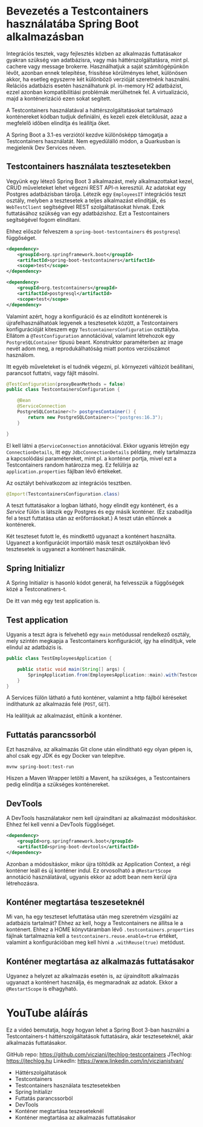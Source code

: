 # Bevezetés a Testcontainers használatába Spring Boot alkalmazásban

Integrációs tesztek, vagy fejlesztés közben az alkalmazás futtatásakor
gyakran szükség van adatbázisra, vagy más háttérszolgáltatásra, mint pl.
cachere vagy message brokerre. Használhatjuk
a saját számítógépünkön lévőt, azonban ennek
telepítése, frissítése körülményes lehet, különösen akkor,
ha esetleg egyszerre két különböző verzióját szeretnénk 
használni. Relációs adatbázis esetén használhatunk
pl. in-memory H2 adatbázist, ezzel azonban
kompatibilitiási problémák merülhetnek fel.
A virtualizáció, majd a konténerizáció ezen sokat segített.

A Testcontainers használatával a háttérszolgáltatásokat tartalmazó konténereket kódban tudjuk definiálni,
és kezeli ezek életciklusát, azaz a megfelelő időben elindítja és leállítja őket.

A Spring Boot a 3.1-es verziótól kezdve különösképp támogatja a Testcontainers használatát.
Nem egyedülálló módon, a Quarkusban is megjelenik Dev Services néven.

## Testcontainers használata tesztesetekben

Vegyünk egy létező Spring Boot 3 alkalmazást, mely alkalmazottakat kezel,
CRUD műveleteket lehet végezni REST API-n keresztül. Az adatokat egy Postgres
adatbázisban tárolja. Létezik egy `EmployeesIT` integrációs
teszt osztály, melyben a tesztesetek a teljes alkalmazást elindítják,
és `WebTestClient` segítségével REST szolgáltatásokat hívnak. Ezek futtatásához szükség van
egy adatbázishoz. Ezt a Testcontainers segítségével fogom elindítani.

Ehhez először felveszem a `spring-boot-testcontainers` és
`postgresql` függőséget.

```xml
<dependency>
    <groupId>org.springframework.boot</groupId>
    <artifactId>spring-boot-testcontainers</artifactId>
    <scope>test</scope>
</dependency>

<dependency>
    <groupId>org.testcontainers</groupId>
    <artifactId>postgresql</artifactId>
    <scope>test</scope>
</dependency>
```

Valamint azért, hogy a konfiguráció és az elindított konténerek is újrafelhasználhatóak legyenek
a tesztesetek között, a Testcontainers konfigurációját kiteszem egy `TestcontainersConfiguration`
osztályba. Ellátom a `@TestConfiguration` annotációval, valamint létrehozok egy `PostgreSQLContainer`
típusú beant. Konstruktor paraméterben az image nevét adom meg, a reprodukálhatóság miatt pontos verziószámot használom.

Itt egyéb műveleteket is el tudnék végezni, pl. környezeti váltózót beállítani, parancsot futtatni, vagy fájlt másolni.

```java
@TestConfiguration(proxyBeanMethods = false)
public class TestcontainersConfiguration {

    @Bean
    @ServiceConnection
    PostgreSQLContainer<?> postgresContainer() {
        return new PostgreSQLContainer<>("postgres:16.3");
    }

}
```

El kell látni a `@ServiceConnection` annotációval. Ekkor ugyanis létrejön egy `ConnectionDetails`, 
itt egy `JdbcConnectionDetails` példány, mely tartalmazza a kapcsolódási paramétereket, mint
pl. a konténer portja, mivel ezt a Testcontainers random határozza meg. Ez felülírja
az `application.properties` fájlban lévő értékeket.

Az osztályt behivatkozom az integrációs tesztben.

```java
@Import(TestcontainersConfiguration.class)
```

A teszt futtatásakor a logban látható, hogy elindít egy konténert, és a _Service_ fülön is látszik egy Postgres és egy másik konténer. 
(Ez szabadítja fel a teszt futtatása után az erőforrásokat.) A teszt után eltűnnek a konténerek.

Két teszteset futott le, és mindkettő ugyanazt a konténert használta. Ugyanezt a konfigurációt importáló másik teszt osztályokban
lévő tesztesetek is ugyanezt a konténert használnák.

## Spring Initializr

A Spring Initializr is hasonló kódot generál, ha felvesszük a függőségek közé a Testconatiners-t.

De itt van még egy test application is.

## Test application

Ugyanis a teszt ágra is felvehető egy `main` metódussal rendelkező osztály, mely szintén megkapja a
Testcontainers konfigurációt, így ha elindítjuk, vele elindul az adatbázis is.

```java
public class TestEmployeesApplication {

    public static void main(String[] args) {
        SpringApplication.from(EmployeesApplication::main).with(TestcontainersConfiguration.class).run(args);
    }
}
```

A Services fülön látható a futó konténer, valamint a http fájlból kéréseket indíthatunk az alkalmazás
felé (`POST`, `GET`).

Ha leállítjuk az alkalmazást, eltűnik a konténer.

## Futtatás parancssorból

Ezt használva, az alkalmazás Git clone után elindítható egy olyan gépen is, ahol csak egy JDK és egy Docker van telepítve.

```shell
mvnw spring-boot:test-run
```

Hiszen a Maven Wrapper letölti a Mavent, ha szükséges, a Testcontainers pedig elindítja a szükséges konténereket.

## DevTools

A DevTools használatakor nem kell újraindítani az alkalmazást módosításkor. Ehhez fel kell venni a
DevTools függőséget.

```xml
<dependency>
    <groupId>org.springframework.boot</groupId>
    <artifactId>spring-boot-devtools</artifactId>
</dependency>
```

Azonban a módosításkor, mikor újra töltődik az Application Context, a régi konténer leáll és új konténer indul.
Ez orvosolható a `@RestartScope` annotáció használatával, ugyanis ekkor az adott bean nem kerül újra létrehozásra.

## Konténer megtartása teszeseteknél

Mi van, ha egy teszteset lefuttatása után meg szeretném vizsgálni az adatbázis tartalmát?
Ehhez az kell, hogy a Testcontainers ne állítsa le a konténert. Ehhez a HOME
könyvtáramban lévő `.testcontainers.properties` fájlnak tartalmaznia kell
a `testcontainers.reuse.enable=true` értéket, valamint a konfigurációban meg kell hívni a
`.withReuse(true)` metódust.

## Konténer megtartása az alkalmazás futtatásakor

Ugyanez a helyzet az alkalmazás esetén is, az újraindított alkalmazás ugyanazt a konténert használja, és
megmaradnak az adatok. Ekkor a `@RestartScope` is elhagyható.

# YouTube aláírás

Ez a videó bemutatja, hogy hogyan lehet a Spring Boot 3-ban használni a Testcontainers-t
háttérszolgáltatások futtatására, akár teszteseteknél, akár alkalmazás futtatásakor.

GitHub repo: https://github.com/vicziani/jtechlog-testcontainers
JTechlog: https://jtechlog.hu
LinkedIn: https://www.linkedin.com/in/viczianistvan/

- Háttérszolgáltatások
- Testcontainers
- Testcontainers használata tesztesetekben
- Spring Initializr
- Futtatás parancssorból
- DevTools
- Konténer megtartása teszeseteknél
- Konténer megtartása az alkalmazás futtatásakor